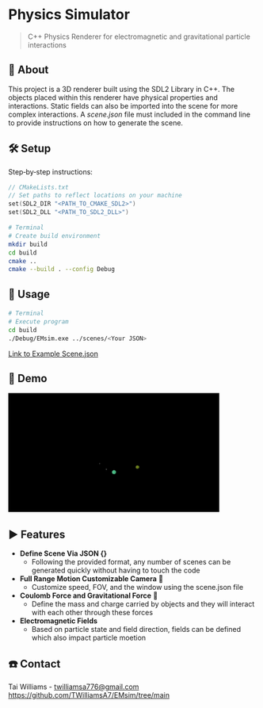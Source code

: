 # Physics Simulator
> C++ Physics Renderer for electromagnetic and gravitational particle interactions

## 🧐 About 
This project is a 3D renderer built using the SDL2 Library in C++. The objects placed within this renderer have physical properties and interactions. Static fields can also be imported into the scene for more complex interactions. A *scene.json* file must included in the command line to provide instructions on how to generate the scene.

## 🛠 Setup
Step‑by‑step instructions:

```C
// CMakeLists.txt
// Set paths to reflect locations on your machine
set(SDL2_DIR "<PATH_TO_CMAKE_SDL2>")
set(SDL2_DLL "<PATH_TO_SDL2_DLL>")
```

```bash
# Terminal
# Create build environment
mkdir build
cd build
cmake ..
cmake --build . --config Debug
```

## 💬 Usage
```bash
# Terminal
# Execute program
cd build
./Debug/EMsim.exe ../scenes/<Your JSON>
```

[Link to Example Scene.json](https://github.com/TWilliamsA7/EMsim/blob/main/scenes/coloumb.json)

## 💫 Demo

![Demo GIF](assets/EMSIM.gif)

## ▶ Features
- **Define Scene Via JSON {}** 
    - Following the provided format, any number of scenes can be generated quickly without having to touch the  code
- **Full Range Motion Customizable Camera** 🎥
    - Customize speed, FOV, and the window using the scene.json file
- **Coulomb Force and Gravitational Force** 📍
    - Define the mass and charge carried by objects and they will interact with each other through these forces
- **Electromagnetic Fields**
    - Based on particle state and field direction, fields can be defined which also impact particle moetion

## :phone: Contact
Tai Williams - twilliamsa776@gmail.com
https://github.com/TWilliamsA7/EMsim/tree/main
